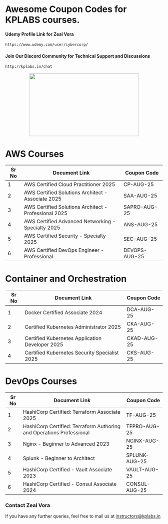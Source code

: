# Awesome Coupon Codes for KPLABS courses.

#### Udemy Profile Link for Zeal Vora

```sh
https://www.udemy.com/user/cybercorp/
```
#### Join Our Discord Community for Technical Support and Discussions

```sh
http://kplabs.in/chat
```
<p align="center">
  <img width="350" height="200" src="https://i.ibb.co/b3jFkkk/discord-terraform.png">
</p>


# AWS Courses 

| Sr No | Document Link | Coupon Code |
| ------ | ------ | ------ |
| 1 |AWS Certified Cloud Practitioner 2025 | CP-AUG-25 | 
| 2 |AWS Certified Solutions Architect - Associate  2025| SAA-AUG-25 |
| 3 |AWS Certified Solutions Architect - Professional 2025 | SAPRO-AUG-25 |
| 4 |AWS Certified Advanced Networking - Specialty 2025 | ANS-AUG-25 |
| 5 |AWS Certified Security - Specialty 2025 | SEC-AUG-25 |
| 6 |AWS Certified DevOps Engineer - Professional | DEVOPS-AUG-25 |

# Container and Orchestration

| Sr No | Document Link | Coupon Code |
| ------ | ------ | ------ |
| 1 | Docker Certified Associate 2024 | DCA-AUG-25 | 
| 2 | Certified Kubernetes Administrator 2025 | CKA-AUG-25 | 
| 3 | Certified Kubernetes Application Developer 2025 | CKAD-AUG-25 | 
| 4 | Certified Kubernetes Security Specialist 2025 | CKS-AUG-25 | 

# DevOps Courses

| Sr No | Document Link | Coupon Code |
| ------ | ------ | ------ |
| 1 | HashiCorp Certified: Terraform Associate 2025 | TF-AUG-25 | 
| 2 | HashiCorp Certified: Terraform Authoring and Operations Professional  | TFPRO-AUG-25 | 
| 3 | Nginx - Beginner to Advanced 2023 | NGINX-AUG-25 | 
| 4 | Splunk - Beginner to Architect | SPLUNK-AUG-25 | 
| 5 | HashiCorp Certified - Vault Associate 2023 | VAULT-AUG-25 | 
| 6 | HashiCorp Certified - Consul Associate 2024 | CONSUL-AUG-25	 | 




### Contact Zeal Vora
If you have any further queries, feel free to mail us at instructors@kplabs.in
